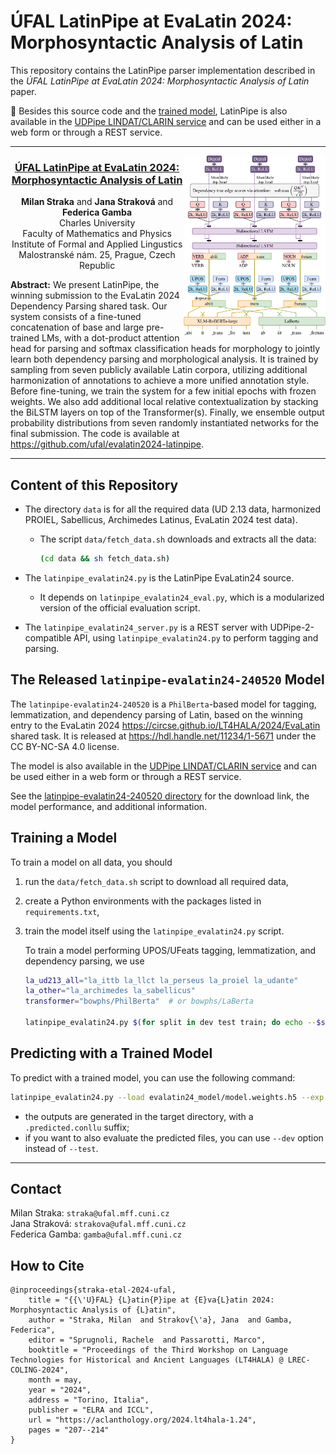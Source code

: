 # ÚFAL LatinPipe at EvaLatin 2024: Morphosyntactic Analysis of Latin

This repository contains the LatinPipe parser implementation described in
the _ÚFAL LatinPipe at EvaLatin 2024: Morphosyntactic Analysis of Latin_ paper.

📢 Besides this source code and the [trained model](https://hdl.handle.net/11234/1-5671),
LatinPipe is also available in the [UDPipe LINDAT/CLARIN service](http://lindat.mff.cuni.cz/services/udpipe/)
and can be used either in a web form or through a REST service.

---

<img src="figures/LatinPipe.svg" alt="LatinPipe Architecture" align="right" style="width: 45%">

<h3 align="center"><a href="https://aclanthology.org/2024.lt4hala-1.24/">ÚFAL LatinPipe at EvaLatin 2024: Morphosyntactic Analysis of Latin</a></h3>

<p align="center">
  <b>Milan Straka</b> and <b>Jana Straková</b> and <b>Federica Gamba</b><br>
  Charles University<br>
  Faculty of Mathematics and Physics<br>
  Institute of Formal and Applied Lingustics<br>
  Malostranské nám. 25, Prague, Czech Republic
</p>

**Abstract:** We present LatinPipe, the winning submission to the EvaLatin 2024
Dependency Parsing shared task. Our system consists of a fine-tuned
concatenation of base and large pre-trained LMs, with a dot-product attention
head for parsing and softmax classification heads for morphology to jointly
learn both dependency parsing and morphological analysis. It is trained by
sampling from seven publicly available Latin corpora, utilizing additional
harmonization of annotations to achieve a more unified annotation style. Before
fine-tuning, we train the system for a few initial epochs with frozen weights.
We also add additional local relative contextualization by stacking the BiLSTM
layers on top of the Transformer(s). Finally, we ensemble output probability
distributions from seven randomly instantiated networks for the final
submission. The code is available at <a href="https://github.com/ufal/evalatin2024-latinpipe">https://github.com/ufal/evalatin2024-latinpipe</a>.<br clear="both">

---

## Content of this Repository

- The directory `data` is for all the required data (UD 2.13 data, harmonized
  PROIEL, Sabellicus, Archimedes Latinus, EvaLatin 2024 test data).
  - The script `data/fetch_data.sh` downloads and extracts all the data:
    ```sh
    (cd data && sh fetch_data.sh)
    ```

- The `latinpipe_evalatin24.py` is the LatinPipe EvaLatin24 source.
  - It depends on `latinpipe_evalatin24_eval.py`, which is a modularized version
    of the official evaluation script.

- The `latinpipe_evalatin24_server.py` is a REST server with UDPipe-2-compatible
  API, using `latinpipe_evalatin24.py` to perform tagging and parsing.

## The Released `latinpipe-evalatin24-240520` Model

The `latinpipe-evalatin24-240520` is a `PhilBerta`-based model for tagging,
lemmatization, and dependency parsing of Latin, based on the winning entry
to the EvaLatin 2024 <https://circse.github.io/LT4HALA/2024/EvaLatin> shared
task. It is released at https://hdl.handle.net/11234/1-5671 under the CC
BY-NC-SA 4.0 license.

The model is also available in the [UDPipe LINDAT/CLARIN service](http://lindat.mff.cuni.cz/services/udpipe/)
 and can be used either in a web form or through a REST service.

See the [latinpipe-evalatin24-240520 directory](latinpipe-evalatin24-240520/) for
the download link, the model performance, and additional information.

## Training a Model

To train a model on all data, you should
1. run the `data/fetch_data.sh` script to download all required data,
2. create a Python environments with the packages listed in `requirements.txt`,
3. train the model itself using the `latinpipe_evalatin24.py` script.

   To train a model performing UPOS/UFeats tagging, lemmatization, and
   dependency parsing, we use
   ```sh
   la_ud213_all="la_ittb la_llct la_perseus la_proiel la_udante"
   la_other="la_archimedes la_sabellicus"
   transformer="bowphs/PhilBerta"  # or bowphs/LaBerta

   latinpipe_evalatin24.py $(for split in dev test train; do echo --$split; for tb in $la_ud213_all; do [ $tb-$split = la_proiel-train ] && tb=la_proielh; echo data/$tb/$tb-ud-$split.conllu; done; done) $(for tb in $la_other; do echo data/$tb/$tb-train.conllu; done) --transformers $transformer --epochs=30 --exp=evalatin24_model --subword_combination=last --epochs_frozen=10 --batch_size=64 --save_checkpoint
   ```

## Predicting with a Trained Model

To predict with a trained model, you can use the following command:
```sh
latinpipe_evalatin24.py --load evalatin24_model/model.weights.h5 --exp target_directory --test input1.conllu input2.conllu
```
- the outputs are generated in the target directory, with a `.predicted.conllu` suffix;
- if you want to also evaluate the predicted files, you can use `--dev` option instead of `--test`.

---

## Contact

Milan Straka: ``straka@ufal.mff.cuni.cz``\
Jana Straková: ``strakova@ufal.mff.cuni.cz``\
Federica Gamba: ``gamba@ufal.mff.cuni.cz``

## How to Cite

```
@inproceedings{straka-etal-2024-ufal,
    title = "{{\'U}FAL} {L}atin{P}ipe at {E}va{L}atin 2024: Morphosyntactic Analysis of {L}atin",
    author = "Straka, Milan  and Strakov{\'a}, Jana  and Gamba, Federica",
    editor = "Sprugnoli, Rachele  and Passarotti, Marco",
    booktitle = "Proceedings of the Third Workshop on Language Technologies for Historical and Ancient Languages (LT4HALA) @ LREC-COLING-2024",
    month = may,
    year = "2024",
    address = "Torino, Italia",
    publisher = "ELRA and ICCL",
    url = "https://aclanthology.org/2024.lt4hala-1.24",
    pages = "207--214"
}
```
